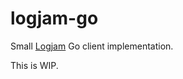 # logjam-go
Small [Logjam](https://source.xing.com/architects/logjam_app) Go client implementation.

This is WIP.


